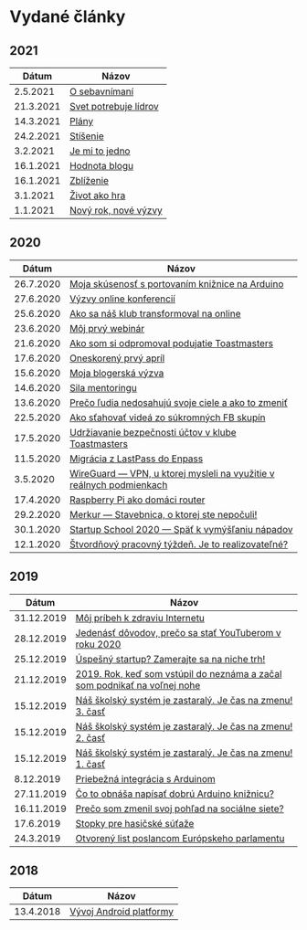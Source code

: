 # Vydané články

## 2021

| Dátum | Názov |
|---|---|
| 2.5.2021   | [O sebavnímaní](https://www.zahradnik.io/o-sebavnimani) |
| 21.3.2021  | [Svet potrebuje lídrov](https://www.zahradnik.io/svet-potrebuje-lidrov) |
| 14.3.2021  | [Plány](https://www.zahradnik.io/plany) |
| 24.2.2021  | [Stíšenie](https://www.zahradnik.io/stisenie) |
| 3.2.2021   | [Je mi to jedno](https://www.zahradnik.io/je-mi-to-jedno) |
| 16.1.2021  | [Hodnota blogu](https://www.zahradnik.io/hodnota-blogu) |
| 16.1.2021  | [Zblíženie](https://www.zahradnik.io/zblizenie) |
| 3.1.2021   | [Život ako hra](https://www.zahradnik.io/zivot-ako-hra) |
| 1.1.2021   | [Nový rok, nové výzvy](https://www.zahradnik.io/novy-rok-nove-vyzvy) |

## 2020

| Dátum | Názov |
|---|---|
| 26.7.2020  | [Moja skúsenosť s portovaním knižnice na Arduino](https://www.zahradnik.io/moja-skusenost-s-portovanim-kniznice-na-arduino) |
| 27.6.2020  | [Výzvy online konferencií](https://www.zahradnik.io/vyzvy-online-konferencii) |
| 25.6.2020  | [Ako sa náš klub transformoval na online](https://www.zahradnik.io/ako-sa-nas-klub-transformoval-na-online) |
| 23.6.2020  | [Môj prvý webinár](https://www.zahradnik.io/moj-prvy-webinar) |
| 21.6.2020  | [Ako som si odpromoval podujatie Toastmasters](https://www.zahradnik.io/ako-som-si-odpromoval-podujatie-toastmasters) |
| 17.6.2020  | [Oneskorený prvý apríl](https://www.zahradnik.io/oneskoreny-prvy-april) |
| 15.6.2020  | [Moja blogerská výzva](https://www.zahradnik.io/sila-mentoringu) |
| 14.6.2020  | [Sila mentoringu](https://www.zahradnik.io/sila-mentoringu) |
| 13.6.2020  | [Prečo ľudia nedosahujú svoje ciele a ako to zmeniť](https://www.zahradnik.io/preco-ludia-nedosahuju-svoje-ciele-a-ako-to-zmenit) |
| 22.5.2020  | [Ako sťahovať videá zo súkromných FB skupín](https://www.zahradnik.io/ako-stahovat-videa-zo-sukromnych-fb-skupin) |
| 17.5.2020  | [Udržiavanie bezpečnosti účtov v klube Toastmasters](https://www.zahradnik.io/udrziavanie-bezpecnosti-uctov-v-klube-toastmasters) |
| 11.5.2020  | [Migrácia z LastPass do Enpass](https://www.zahradnik.io/migracia-z-lastpass-do-enpass) |
| 3.5.2020   | [WireGuard — VPN, u ktorej mysleli na využitie v reálnych podmienkach](https://www.zahradnik.io/wireguard-vpn-u-ktorej-mysleli-na-vyuzitie-v-realnych-podmienkach) |
| 17.4.2020  | [Raspberry Pi ako domáci router](https://www.zahradnik.io/raspberry-pi-ako-domaci-router) |
| 29.2.2020  | [Merkur — Stavebnica, o ktorej ste nepočuli!](https://www.zahradnik.io/merkur-stavebnica-o-ktorej-ste-nepoculi!) |
| 30.1.2020  | [Startup School 2020 — Späť k vymýšľaniu nápadov](https://www.zahradnik.io/startup-school-2020-spat-k-vymyslaniu-napadov) |
| 12.1.2020  | [Štvordňový pracovný týždeň. Je to realizovateľné?](https://www.zahradnik.io/stvordnovy-pracovny-tyzden.-je-to-realizovatelne) |

## 2019

| Dátum | Názov |
|---|---|
| 31.12.2019 | [Môj príbeh k zdraviu Internetu](https://www.zahradnik.io/moj-pribeh-k-zdraviu-internetu) |
| 28.12.2019 | [Jedenásť dôvodov, prečo sa stať YouTuberom v roku 2020](https://www.zahradnik.io/jedenast-dovodov-preco-sa-stat-youtuberom-v-roku-2020) |
| 25.12.2019 | [Úspešný startup? Zamerajte sa na niche trh!](https://www.zahradnik.io/uspesny-startup-zamerajte-sa-na-niche-trh!) |
| 21.12.2019 | [2019. Rok, keď som vstúpil do neznáma a začal som podnikať na voľnej nohe](https://www.zahradnik.io/2019.-rok-ked-som-vstupil-do-neznama-a-zacal-som-podnikat-na-volnej-nohe) |
| 15.12.2019 | [Náš školský systém je zastaralý. Je čas na zmenu! 3. časť](https://www.zahradnik.io/nas-skolsky-system-je-zastaraly.-je-cas-na-zmenu!-3.-cast) |
| 15.12.2019 | [Náš školský systém je zastaralý. Je čas na zmenu! 2. časť](https://www.zahradnik.io/nas-skolsky-system-je-zastaraly.-je-cas-na-zmenu!-2.-cast) |
| 15.12.2019 | [Náš školský systém je zastaralý. Je čas na zmenu! 1. časť](https://www.zahradnik.io/nas-skolsky-system-je-zastaraly.-je-cas-na-zmenu!-1.-cast) |
| 8.12.2019  | [Priebežná integrácia s Arduinom](https://www.zahradnik.io/priebezna-integracia-s-arduinom) |
| 27.11.2019 | [Čo to obnáša napísať dobrú Arduino knižnicu?](https://www.zahradnik.io/co-to-obnasa-napisat-dobru-arduino-kniznicu) |
| 16.11.2019 | [Prečo som zmenil svoj pohľad na sociálne siete?](https://www.zahradnik.io/preco-som-zmenil-svoj-pohlad-na-socialne-siete) |
| 17.6.2019  | [Stopky pre hasičské súťaže](https://www.zahradnik.io/stopky-pre-hasicske-sutaze) |
| 24.3.2019  | [Otvorený list poslancom Európskeho parlamentu](https://www.zahradnik.io/otvoreny-list-poslancom-europskeho-parlamentu) |

## 2018

| Dátum | Názov |
|---|---|
| 13.4.2018  | [Vývoj Android platformy](https://www.zahradnik.io/vyvoj-android-platformy) |



